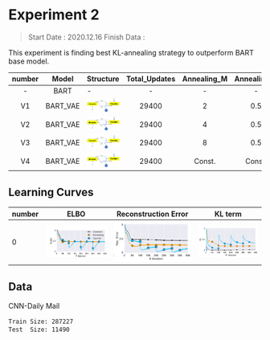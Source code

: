 
# Experiment 2

> Start Date : 2020.12.16
> Finish Data : 

This experiment is finding best KL-annealing strategy to outperform BART base model. 



|number|Model|Structure|Total_Updates|Annealing_M|Annealing_R|ROUGE1|ROUGE2|ROUGEL|
|:-:  |:-:  |---      |:-:|:-:|:-:|:-:|:-:|:-:|
|-|BART|-|-|-|-| ❌|❌ | ❌|
|V1|BART_VAE|<img src="docs/model1.png" width=200px>|29400| 2| 0.5|❌|❌|❌|
|V2|BART_VAE|<img src="docs/model1.png" width=200px>|29400| 4| 0.5|❌|❌|❌|
|V3|BART_VAE|<img src="docs/model1.png" width=200px>|29400| 8| 0.5|❌|❌|❌|
|V4|BART_VAE|<img src="docs/model1.png" width=200px>|29400| Const.| Const.|❌|❌|❌|




## Learning Curves
|number|ELBO|Reconstruction Error |KL term|
|---|---|---|---|
|0|<img src="docs/1_elbo.png" width=200px>|<img src="docs/1_recon.png" width=200px>|<img src="docs/1_kl.png" width=200px>|



##  Data

CNN-Daily Mail

    Train Size: 287227
    Test  Size: 11490
